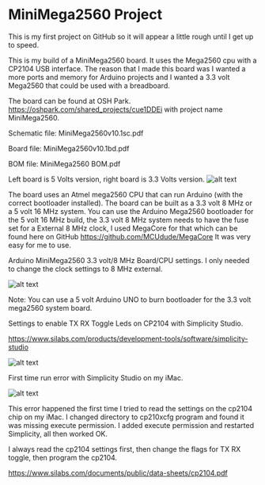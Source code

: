 # MiniMega2560 Project

This is my first project on GitHub so it will appear a little rough until I get up to speed.

This is my build of a MiniMega2560 board. It uses the Mega2560 cpu with a CP2104 USB interface. The reason that I made this board was I wanted a more ports and memory for Arduino projects and I wanted a 3.3 volt Mega2560 that could be used with a breadboard.

The board can be found at OSH Park. https://oshpark.com/shared_projects/cue1DDEi with project name MiniMega2560.

Schematic file: MiniMega2560v10.1sc.pdf

Board file: MiniMega2560v10.1bd.pdf

BOM file: MiniMega2560 BOM.pdf

Left board is 5 Volts version, right board is 3.3 Volts version.
![alt text](https://github.com/Sd4Projects/MiniMega2560/blob/master/MiniMega2560both.png "MiniMega2560 Board")

The board uses an Atmel mega2560 CPU that can run Arduino (with the correct bootloader installed).
The board can be built as a 3.3 volt 8 MHz or a 5 volt 16 MHz system.
You can use the Arduino Mega2560 bootloader for the 5 volt 16 MHz build, the 3.3 volt 8 MHz system needs to have the fuse set for a External 8 MHz clock, I used MegaCore for that which can be found here on
GitHub https://github.com/MCUdude/MegaCore It was very easy for me to use.



Arduino MiniMega2560 3.3 volt/8 MHz Board/CPU settings. I only needed to change the clock settings to 8 MHz external.

![alt text](https://github.com/Sd4Projects/MiniMega2560/blob/master/MegaCore_Settings.png "MegaCore Settings")

Note: You can use a 5 volt Arduino UNO to burn bootloader for the 3.3 volt mega2560 system board.

Settings to enable TX RX Toggle Leds on CP2104 with Simplicity Studio.

https://www.silabs.com/products/development-tools/software/simplicity-studio

![alt text](https://github.com/Sd4Projects/MiniMega2560/blob/master/cp2104_enable_leds.png "CP2104 LEDs")

First time run error with Simplicity Studio on my iMac.

![alt text](https://github.com/Sd4Projects/MiniMega2560/blob/master/Simplicity_ERROR2.png "Simplicity Error")

This error happened the first time I tried to read the settings on the cp2104 chip on my iMac.
I changed directory to cp210xcfg program and found it was missing execute permission. I added execute permission and restarted Simplicity, all then worked OK.

I always read the cp2104 settings first, then change the flags for TX RX toggle, then program the cp2104.

https://www.silabs.com/documents/public/data-sheets/cp2104.pdf
